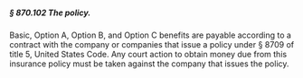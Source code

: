##### § 870.102 The policy. #####

Basic, Option A, Option B, and Option C benefits are payable according to a contract with the company or companies that issue a policy under § 8709 of title 5, United States Code. Any court action to obtain money due from this insurance policy must be taken against the company that issues the policy.